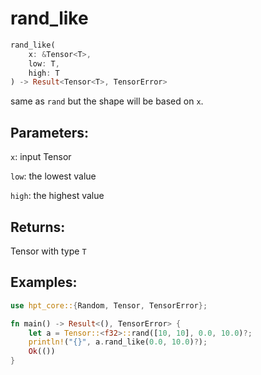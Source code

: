 # rand_like
```rust
rand_like(
    x: &Tensor<T>, 
    low: T, 
    high: T
) -> Result<Tensor<T>, TensorError>
```
same as `rand` but the shape will be based on `x`.
## Parameters:
`x`: input Tensor

`low`: the lowest value

`high`: the highest value
## Returns:
Tensor with type `T`
## Examples:
```rust
use hpt_core::{Random, Tensor, TensorError};

fn main() -> Result<(), TensorError> {
    let a = Tensor::<f32>::rand([10, 10], 0.0, 10.0)?;
    println!("{}", a.rand_like(0.0, 10.0)?);
    Ok(())
}
```